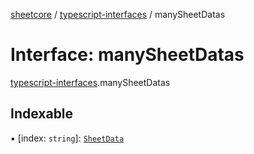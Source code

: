 [sheetcore](../docs.md) / [typescript-interfaces](../modules/typescript_interfaces.md) / manySheetDatas

# Interface: manySheetDatas

[typescript-interfaces](../modules/typescript_interfaces.md).manySheetDatas

## Indexable

▪ [index: `string`]: [`SheetData`](../classes/sheetData.SheetData.md)
